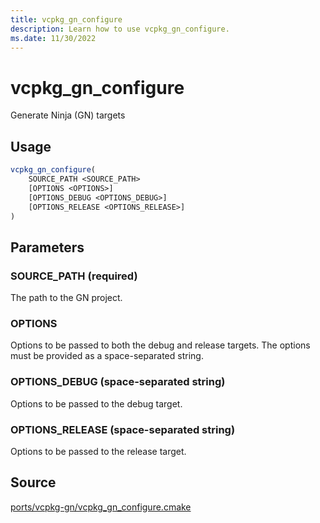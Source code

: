 ```yaml
---
title: vcpkg_gn_configure
description: Learn how to use vcpkg_gn_configure.
ms.date: 11/30/2022
---
```

# vcpkg_gn_configure

Generate Ninja (GN) targets

## Usage

```cmake
vcpkg_gn_configure(
    SOURCE_PATH <SOURCE_PATH>
    [OPTIONS <OPTIONS>]
    [OPTIONS_DEBUG <OPTIONS_DEBUG>]
    [OPTIONS_RELEASE <OPTIONS_RELEASE>]
)
```

## Parameters

### SOURCE_PATH (required)
The path to the GN project.

### OPTIONS

Options to be passed to both the debug and release targets.
The options must be provided as a space-separated string.

### OPTIONS_DEBUG (space-separated string)

Options to be passed to the debug target.

### OPTIONS_RELEASE (space-separated string)

Options to be passed to the release target.

## Source

[ports/vcpkg-gn/vcpkg\_gn\_configure.cmake](https://github.com/Microsoft/vcpkg/blob/master/ports/vcpkg-gn/vcpkg_gn_configure.cmake)

